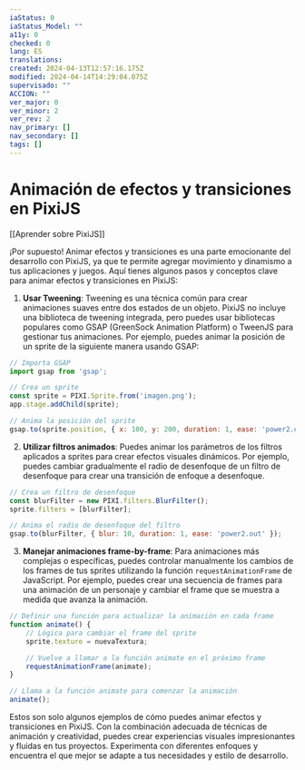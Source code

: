 ```yaml
---
iaStatus: 0
iaStatus_Model: ""
a11y: 0
checked: 0
lang: ES
translations: 
created: 2024-04-13T12:57:16.175Z
modified: 2024-04-14T14:29:04.075Z
supervisado: ""
ACCION: ""
ver_major: 0
ver_minor: 2
ver_rev: 2
nav_primary: []
nav_secondary: []
tags: []
---
```

# Animación de efectos y transiciones en PixiJS

[[Aprender sobre PixiJS]]

¡Por supuesto! Animar efectos y transiciones es una parte emocionante del desarrollo con PixiJS, ya que te permite agregar movimiento y dinamismo a tus aplicaciones y juegos. Aquí tienes algunos pasos y conceptos clave para animar efectos y transiciones en PixiJS:

1. **Usar Tweening**: Tweening es una técnica común para crear animaciones suaves entre dos estados de un objeto. PixiJS no incluye una biblioteca de tweening integrada, pero puedes usar bibliotecas populares como GSAP (GreenSock Animation Platform) o TweenJS para gestionar tus animaciones. Por ejemplo, puedes animar la posición de un sprite de la siguiente manera usando GSAP:

```javascript
// Importa GSAP
import gsap from 'gsap';

// Crea un sprite
const sprite = PIXI.Sprite.from('imagen.png');
app.stage.addChild(sprite);

// Anima la posición del sprite
gsap.to(sprite.position, { x: 100, y: 200, duration: 1, ease: 'power2.out' });
```

2. **Utilizar filtros animados**: Puedes animar los parámetros de los filtros aplicados a sprites para crear efectos visuales dinámicos. Por ejemplo, puedes cambiar gradualmente el radio de desenfoque de un filtro de desenfoque para crear una transición de enfoque a desenfoque.

```javascript
// Crea un filtro de desenfoque
const blurFilter = new PIXI.filters.BlurFilter();
sprite.filters = [blurFilter];

// Anima el radio de desenfoque del filtro
gsap.to(blurFilter, { blur: 10, duration: 1, ease: 'power2.out' });
```

3. **Manejar animaciones frame-by-frame**: Para animaciones más complejas o específicas, puedes controlar manualmente los cambios de los frames de tus sprites utilizando la función `requestAnimationFrame` de JavaScript. Por ejemplo, puedes crear una secuencia de frames para una animación de un personaje y cambiar el frame que se muestra a medida que avanza la animación.

```javascript
// Definir una función para actualizar la animación en cada frame
function animate() {
    // Lógica para cambiar el frame del sprite
    sprite.texture = nuevaTextura;

    // Vuelve a llamar a la función animate en el próximo frame
    requestAnimationFrame(animate);
}

// Llama a la función animate para comenzar la animación
animate();
```

Estos son solo algunos ejemplos de cómo puedes animar efectos y transiciones en PixiJS. Con la combinación adecuada de técnicas de animación y creatividad, puedes crear experiencias visuales impresionantes y fluidas en tus proyectos. Experimenta con diferentes enfoques y encuentra el que mejor se adapte a tus necesidades y estilo de desarrollo.